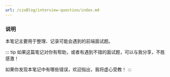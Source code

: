 ```yaml
---
url: /czxBlog/interview-question/index.md
---
```

### 说明

本笔记主要用于整理、记录可能会遇到的前端面试题。

::: tip
如果这篇笔记对你有帮助，或者有遇到不错的面试题，可以与我分享，不胜感激！

如果你发现本笔记中有哪些错误，欢迎指出，我将虚心受教！
:::
